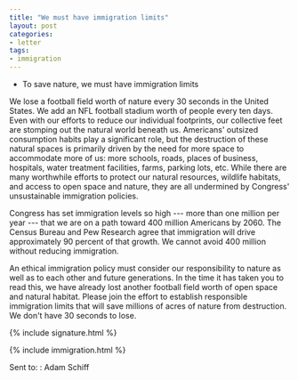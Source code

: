 ```yaml
---
title: "We must have immigration limits"
layout: post
categories:
- letter
tags:
- immigration
---
```


- To save nature, we must have immigration limits

We lose a football field worth of nature every 30 seconds in the United States. We add an NFL football stadium worth of people every ten days. Even with our efforts to reduce our individual footprints, our collective feet are stomping out the natural world beneath us. Americans' outsized consumption habits play a significant role, but the destruction of these natural spaces is primarily driven by the need for more space to accommodate more of us: more schools, roads, places of business, hospitals, water treatment facilities, farms, parking lots, etc. While there are many worthwhile efforts to protect our natural resources, wildlife habitats, and access to open space and nature, they are all undermined by Congress' unsustainable immigration policies. 
 
Congress has set immigration levels so high --- more than one million per year --- that we are on a path toward 400 million Americans by 2060. The Census Bureau and Pew Research agree that immigration will drive approximately 90 percent of that growth. We cannot avoid 400 million without reducing immigration.
 
An ethical immigration policy must consider our responsibility to nature as well as to each other and future generations. In the time it has taken you to read this, we have already lost another football field worth of open space and natural habitat. Please join the effort to establish responsible immigration limits that will save millions of acres of nature from destruction. We don't have 30 seconds to lose.

{% include signature.html %}

{% include immigration.html %}

Sent to:
: Adam Schiff
